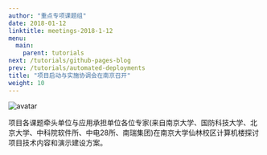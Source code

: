 ```yaml
---
author: "重点专项课题组"
date: 2018-01-12
linktitle: meetings-2018-1-12
menu:
  main:
    parent: tutorials
next: /tutorials/github-pages-blog
prev: /tutorials/automated-deployments
title: "项目启动与实施协调会在南京召开"
weight: 10
---
```


![avatar](http://cdn.njuics.cn/2017yfb1001800.cn/2018-01-12.jpg)

项目各课题牵头单位与应用承担单位各位专家(来自南京大学、国防科技大学、北京大学、中科院软件所、中电28所、南瑞集团)在南京大学仙林校区计算机楼探讨项目技术内容和演示建设方案。